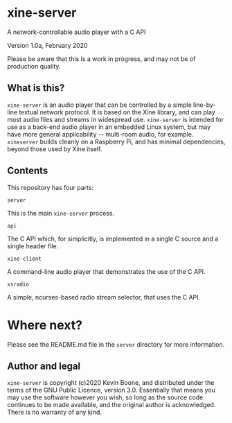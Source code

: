 # xine-server

A network-controllable audio player with a C API

Version 1.0a, February 2020

Please be aware that this is a work in progress, and may not be of
production quality.

## What is this?

`xine-server` is an audio player that can be controlled by a simple
line-by-line textual network protocol. It is based on the Xine library, and can
play most audio files and streams in widespread use. `xine-server` is intended
for use as a back-end audio player in an embedded Linux system, but may have
more general applicability -- multi-room audio, for example.  `xineserver`
builds cleanly on a Raspberry Pi, and has minimal dependencies, beyond those
used by Xine itself. 

## Contents

This repository has four parts:

`server`

This is the main `xine-server` process.

`api`

The C API which, for simplicitly, is implemented in a single C source and
a single header file.

`xine-client`

A command-line audio player that demonstrates the use of the C API.

`xsradio`

A simple, ncurses-based radio stream selector, that uses the C API.

# Where next?

Please see the README.md file in the `server` directory for more information.


## Author and legal

`xine-server` is copyright (c)2020 Kevin Boone, and distributed under the
terms of the GNU Public Licence, version 3.0. Essentially that means
you may use the software however you wish, so long as the source
code continues to be made available, and the original author is
acknowledged. There is no warranty of any kind.


